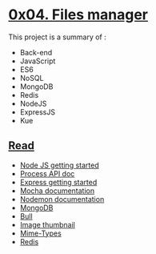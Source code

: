 ﻿
# [0x04. Files manager](https://github.com/ChAlvins/READS/tree/main/alx-files_manager#0x04-files-manager)

This project is a summary of : 
- Back-end
- JavaScript
- ES6
- NoSQL
- MongoDB
- Redis
- NodeJS
- ExpressJS
- Kue
## [Read](https://github.com/ChAlvins/READS/tree/main/alx-files_manager#resources)

-   [Node JS getting started](https://nodejs.org/en/docs/guides/getting-started-guide)
-   [Process API doc](https://node.readthedocs.io/en/latest/api/process/)
-   [Express getting started](https://expressjs.com/en/starter/installing.html)
-   [Mocha documentation](https://mochajs.org/)
-   [Nodemon documentation](https://github.com/remy/nodemon#nodemon)
-   [MongoDB](https://github.com/mongodb/node-mongodb-native)
-   [Bull](https://github.com/OptimalBits/bull)
-   [Image thumbnail](https://www.npmjs.com/package/image-thumbnail)
-   [Mime-Types](https://www.npmjs.com/package/mime-types)
-   [Redis](https://github.com/redis/node-redis)
